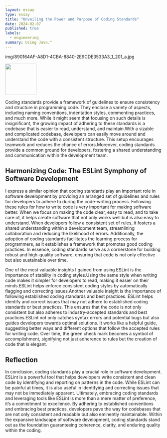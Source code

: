 ```yaml
---
layout: essay
type: essay
title: "Unveiling the Power and Purpose of Coding Standards"
date: 2024-02-07
published: true
labels:
  - engineering
summary: Using Java."
---
```


img/890164AF-A8D1-4CBA-8840-2E9CDE3533A3_1_201_a.jpg

<img width="100px" class="rounded float-start pe-4" src="../img/code/img/890164AF-A8D1-4CBA-8840-2E9CDE3533A3_1_201_a.jpg">

Coding standards provide a framework of guidelines to ensure consistency and structure in programming code. They enclose a variety of aspects, including naming conventions, indentation styles, commenting practices, and much more. While it might seem that focusing on such details is insignificant, the growing impact of adhering to these standards is a codebase that is easier to read, understand, and maintain.With a sizable and complicated codebase, developers can easily move around and understand the code with a consistent structure. This setup encourages teamwork and reduces the chance of errors.Moreover, coding standards provide a common ground for developers, fostering a shared understanding and communication within the development team.

## Harmonizing Code: The ESLint Symphony of Software Development

I express a similar opinion that coding standards play an important role in software development by providing an arranged set of guidelines and rules for developers to adhere to during the code-writing process. Following these rules for how to write code is very important for making software better. When we focus on making the code clear, easy to read, and to take care of, it helps create software that not only works well but is also easy to understand. When developers follow a consistent set of rules, it fosters a shared understanding within a development team, streamlining collaboration and reducing the likelihood of errors. Additionally, the adoption of coding standards facilitates the learning process for programmers, as it establishes a framework that promotes good coding practices. In essence, coding standards serve as a cornerstone for building robust and high-quality software, ensuring that code is not only effective but also sustainable over time.

One of the most valuable insights I gained from using ESLint is the importance of stability in coding styles.Using the same style when writing code makes it simpler for developers to read, making it easier on their minds.ESLint helps enforce consistent coding styles by automatically flagging and correcting issues.Another valuable insight is the importance of following established coding standards and best practices. ESLint helps identify and correct issues that may not adhere to established coding standards or best practices. This ensures that the code is not only consistent but also adheres to industry-accepted standards and best practices.ESLint not only catches syntax errors and potential bugs but also guides developers towards optimal solutions. It works like a helpful guide, suggesting better ways and different options that follow the accepted rules for writing code. Over time, the green check mark becomes a symbol of accomplishment, signifying not just adherence to rules but the creation of code that is elegant.

## Reflection

In conclusion, coding standards play a crucial role in software development. ESLint is a powerful tool that helps developers write consistent and clean code by identifying and reporting on patterns in the code. While ESLint can be painful at times, it is also useful in identifying and correcting issues that may not be immediately apparent. Ultimately, embracing coding standards and leveraging tools like ESLint is more than a mere matter of preference, it’s a commitment to excellence. By adhering to established conventions and embracing best practices, developers pave the way for codebases that are not only consistent and readable but also eminently maintainable. Within the expansive landscape of software development, coding standards stand out as the foundation guaranteeing coherence, clarity, and enduring quality within the coding.




